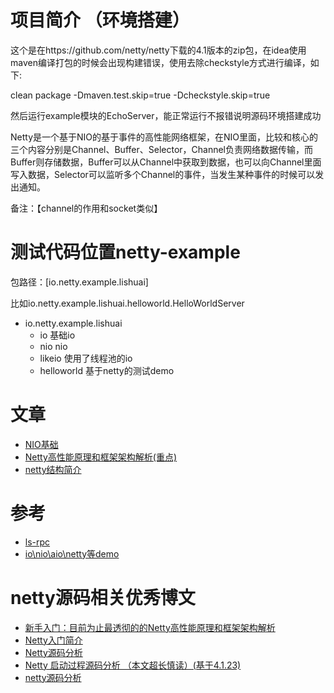 # 项目简介 （环境搭建）

这个是在https://github.com/netty/netty下载的4.1版本的zip包，在idea使用maven编译打包的时候会出现构建错误，使用去除checkstyle方式进行编译，如下:

clean package -Dmaven.test.skip=true -Dcheckstyle.skip=true

然后运行example模块的EchoServer，能正常运行不报错说明源码环境搭建成功


Netty是一个基于NIO的基于事件的高性能网络框架，在NIO里面，比较和核心的三个内容分别是Channel、Buffer、Selector，Channel负责网络数据传输，而Buffer则存储数据，Buffer可以从Channel中获取到数据，也可以向Channel里面写入数据，Selector可以监听多个Channel的事件，当发生某种事件的时候可以发出通知。

备注：【channel的作用和socket类似】


# 测试代码位置netty-example

包路径：[io.netty.example.lishuai]

比如io.netty.example.lishuai.helloworld.HelloWorldServer

- io.netty.example.lishuai
    - io            基础io
    - nio           nio
    - likeio        使用了线程池的io
    - helloworld    基于netty的测试demo


# 文章
- [NIO基础](./NIO基础.md)
- [Netty高性能原理和框架架构解析(重点)](./Netty高性能原理和框架架构解析.md)
- [netty结构简介](./netty结构简介.md)



# 参考
- [ls-rpc](https://github.com/lishuai2016/lishuai-notes/tree/master/ls-rpc)
- [io\nio\aio\netty等demo](https://github.com/lishuai2016/lishuai-notes/tree/master/ls-java-core/src/main/java/com/ls/io)


# netty源码相关优秀博文

- [新手入门：目前为止最透彻的的Netty高性能原理和框架架构解析](https://www.jianshu.com/p/f16698aa8be2?utm_source=oschina-app)
- [Netty入门简介](https://www.jianshu.com/p/1123c9164e3e)
- [Netty源码分析](https://www.jianshu.com/nb/7269354)
- [Netty 启动过程源码分析 （本文超长慎读）(基于4.1.23)](https://www.jianshu.com/p/46861a05ce1e)
- [netty源码分析](https://www.cnblogs.com/ll409546297/p/8004409.html)









